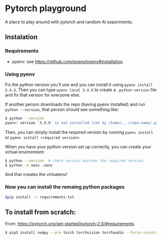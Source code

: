 # Pytorch playground

A place to play around with pytorch and random AI experiments. 

## Instalation 

### Requirements
 - pyenv: see https://github.com/pyenv/pyenv#installation 
 
### Using pyenv 
Fix the python version you'll use and you can install it using `pyenv install 3.X.X`. Then you can type `pyenv local 3.X.X` to create a `.python-version` file and fix that version for everyone else.

If another person downloads the repo (having pyenv installed) and run `python --version`, that person should see something like:

```bash
$ python --version
pyenv: version `3.X.X' is not installed (set by /home/.../repo-name/.python-version)
```

Then, you can simply install the required version by running `pyenv install` or `pyenv install <required version>`.

When you have your python version set up correctly, you can create your virtual environment:

```bash
$ python --version  # check version matches the required version
$ python -m venv .venv
```

And that creates the virtualenv!

### Now you can install the remaing python packages 
```bash
$pip install -r requirements.txt
```

## To install from scratch:
From: https://pytorch.org/get-started/pytorch-2.0/#requirements
```bash
$ pip3 install numpy --pre torch torchvision torchaudio --force-reinstall --index-url https://download.pytorch.org/whl/nightly/cu118
```

